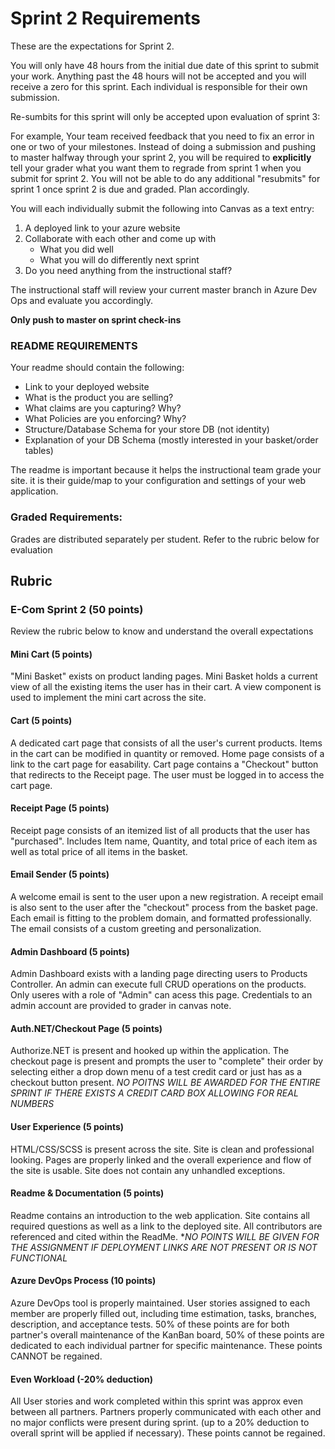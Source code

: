 # Sprint 2 Requirements

These are the expectations for Sprint 2.

You will only have 48 hours from the initial due date of this sprint to submit your work. Anything past the 48 hours will not be accepted and you will receive a zero for this sprint. Each individual is responsible for their own submission. 

Re-sumbits for this sprint will only be accepted upon evaluation of sprint 3:

For example, Your team received feedback that you need to fix an error in one or two of your milestones. Instead of doing a submission and pushing to master halfway through your sprint 2, you will be required to **explicitly** tell your grader what you want them to regrade from sprint 1 when you submit for sprint 2. You will not be able to do any additional "resubmits" for sprint 1 once sprint 2 is due and graded. Plan accordingly.

You will each individually submit the following into Canvas as a text entry:

1. A deployed link to your azure website
2. Collaborate with each other and come up with 
    - What you did well
    - What you will do differently next sprint
3. Do you need anything from the instructional staff?

The instructional staff will review your current master branch in Azure Dev Ops and evaluate you accordingly.

**Only push to master on sprint check-ins**


### README REQUIREMENTS
Your readme should contain the following:
  - Link to your deployed website
  - What is the product you are selling?
  - What claims are you capturing? Why?
  - What Policies are you enforcing? Why?
  - Structure/Database Schema for your store DB (not identity)
  - Explanation of your DB Schema (mostly interested in your basket/order tables)

The readme is important because it helps the instructional team grade your site. it is their guide/map
to your configuration and settings of your web application. 

### Graded Requirements:
Grades are distributed separately per student. Refer to the rubric below for evaluation

## Rubric

### E-Com Sprint 2 (50 points)

Review the rubric below to know and understand the overall expectations

#### Mini Cart (5 points)

"Mini Basket" exists on product landing pages. 
Mini Basket holds a current view of all the existing items the user has in their cart. A view component is used to implement the mini cart across the site. 

#### Cart (5 points)

A dedicated cart page that consists of all the user's current products. Items in the cart can be modified in quantity or removed.  Home page consists of a link to the cart page for easability. 
Cart page contains a "Checkout" button that redirects to the Receipt page. The user must be logged in to access the cart page.

#### Receipt Page (5 points)

Receipt page consists of an itemized list of all products that the user has "purchased". Includes Item name, Quantity, and total price of each item as well as total price of all items in the basket. 

#### Email Sender (5 points)

A welcome email is sent to the user upon a new registration. A receipt email is also sent to the user after the "checkout" process from the basket page. Each email is fitting to the problem domain, and formatted professionally. The email consists of a custom greeting and personalization. 

#### Admin Dashboard (5 points)
Admin Dashboard exists with a landing page directing users to Products Controller. An admin can execute full CRUD operations on the products. Only useres with a role of "Admin" can acess this page. Credentials to an admin account are provided to grader in canvas note.

#### Auth.NET/Checkout Page (5 points)

Authorize.NET is present and hooked up within the application. The checkout page is present and prompts the user to "complete"
 their order by selecting either a drop down menu of a test credit card or just has as a checkout button present. *NO POITNS WILL BE AWARDED FOR THE ENTIRE SPRINT IF THERE EXISTS A CREDIT CARD BOX ALLOWING FOR REAL NUMBERS*


#### User Experience (5 points)
HTML/CSS/SCSS is present across the site. Site is clean and professional looking. Pages are properly linked and the overall experience and flow of the site is usable. Site does not contain any unhandled exceptions.

#### Readme & Documentation (5 points)
Readme contains an introduction to the web application. Site contains all required questions as well as a link to the deployed site. All contributors are referenced and cited within the ReadMe. **NO POINTS WILL BE GIVEN FOR THE ASSIGNMENT IF DEPLOYMENT LINKS ARE NOT PRESENT OR IS NOT FUNCTIONAL*

#### Azure DevOps Process (10 points)
Azure DevOps tool is properly maintained. User stories assigned to each member are properly filled out, including time estimation, tasks, branches, description, and acceptance tests. 50% of these points are for both partner's overall maintenance of the KanBan board, 50% of these points are dedicated to each individual partner for specific maintenance. These points CANNOT be regained.

#### Even Workload (-20% deduction)
All User stories and work completed within this sprint was approx even between all partners. Partners properly communicated with each other and no major conflicts were present during sprint. (up to a 20% deduction to overall sprint will be applied if necessary). These points cannot be regained.